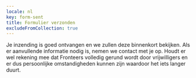 ```yaml
---
locale: nl
key: form-sent 
title: Formulier verzonden
excludeFromCollection: true
---
```

Je inzending is goed ontvangen en we zullen deze binnenkort bekijken. Als er aanvullende informatie nodig is, nemen we contact met je op. Houdt er wel rekening mee dat Fronteers volledig gerund wordt door vrijwilligers en er dus persoonlijke omstandigheden kunnen zijn waardoor het iets langer duurt.
